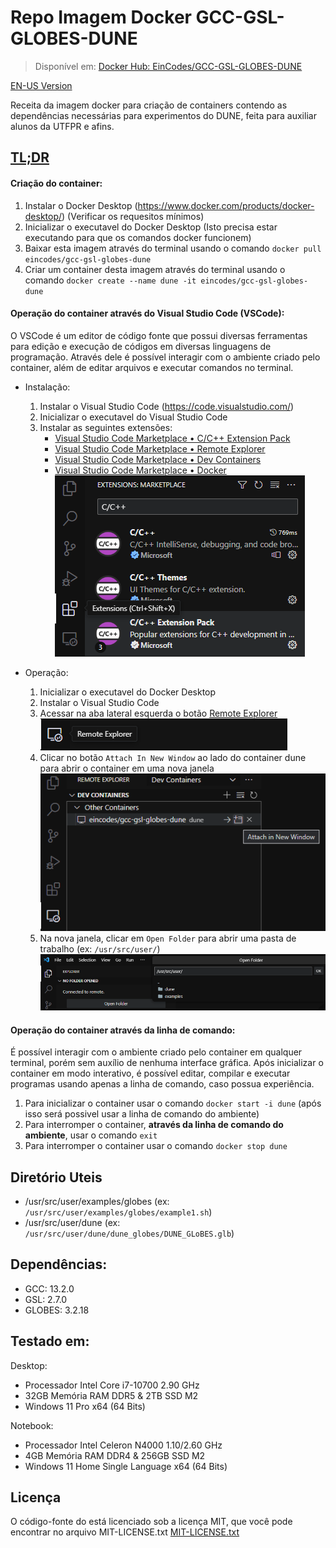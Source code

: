 # Repo Imagem Docker GCC-GSL-GLOBES-DUNE 
> Disponível em: [Docker Hub: EinCodes/GCC-GSL-GLOBES-DUNE](https://hub.docker.com/r/eincodes/gcc-gsl-globes-dune)

[EN-US Version](/readme_english.md)

Receita da imagem docker para criação de containers contendo as dependências necessárias para experimentos do DUNE, feita para auxiliar alunos da UTFPR e afins.

## [TL;DR](https://en.wikipedia.org/wiki/Wikipedia:Too_long;_didn%27t_read)

#### Criação do container: 
1. Instalar o Docker Desktop (https://www.docker.com/products/docker-desktop/) (Verificar os requesitos mínimos)
2. Inicializar o executavel do Docker Desktop (Isto precisa estar executando para que os comandos docker funcionem)
3. Baixar esta imagem através do terminal usando o comando `docker pull eincodes/gcc-gsl-globes-dune`
4. Criar um container desta imagem através do terminal usando o comando `docker create --name dune -it eincodes/gcc-gsl-globes-dune`

#### Operação do container através do Visual Studio Code (VSCode):
O VSCode é um editor de código fonte que possui diversas ferramentas para edição e execução de códigos em diversas linguagens de programação. Através dele é possível interagir com o ambiente criado pelo container, além de editar arquivos e executar comandos no terminal.

- Instalação:
    1. Instalar o Visual Studio Code (https://code.visualstudio.com/)
    2. Inicializar o executavel do Visual Studio Code
    3. Instalar as seguintes extensões:
        - [Visual Studio Code Marketplace • C/C++ Extension Pack](https://marketplace.visualstudio.com/items?itemName=ms-vscode.cpptools-extension-pack)
        - [Visual Studio Code Marketplace • Remote Explorer](https://marketplace.visualstudio.com/items?itemName=ms-vscode.remote-explorer)
        - [Visual Studio Code Marketplace • Dev Containers](https://marketplace.visualstudio.com/items?itemName=ms-vscode-remote.remote-containers)
        - [Visual Studio Code Marketplace • Docker](https://marketplace.visualstudio.com/items?itemName=ms-azuretools.vscode-docker)
        </br> ![VSCode aba de extensões](./assets/sample-01.png)

- Operação:
    1. Inicializar o executavel do Docker Desktop
    2. Instalar o Visual Studio Code
    3. Acessar na aba lateral esquerda o botão [Remote Explorer](./assets/sample-03.png)
    </br> ![VSCode aba de extensões](./assets/sample-02.png) 
    4. Clicar no botão `Attach In New Window` ao lado do container dune para abrir o container em uma nova janela
    </br> ![VSCode aba de extensões](./assets/sample-04.png)
    5. Na nova janela, clicar em `Open Folder` para abrir uma pasta de trabalho (ex: `/usr/src/user/`)
    </br> ![VSCode aba de extensões](./assets/sample-05.png)

#### Operação do container através da linha de comando:
É possível interagir com o ambiente criado pelo container em qualquer terminal, porém sem auxílio de nenhuma interface gráfica. Após inicializar o container em modo interativo, é possível editar, compilar e executar programas usando apenas a linha de comando, caso possua experiência.

1. Para inicializar o container usar o comando `docker start -i dune` (após isso será possivel usar a linha de comando do ambiente)
2. Para interromper o container, **através  da linha de comando do ambiente**, usar o comando `exit` 
3. Para interromper o container usar o comando `docker stop dune`

## Diretório Uteis
- /usr/src/user/examples/globes (ex: `/usr/src/user/examples/globes/example1.sh`)
- /usr/src/user/dune (ex: `/usr/src/user/dune/dune_globes/DUNE_GLoBES.glb`)

## Dependências:
- GCC: 13.2.0
- GSL: 2.7.0
- GLOBES: 3.2.18

## Testado em:
Desktop:
- Processador Intel Core i7-10700 2.90 GHz
- 32GB Memória RAM DDR5 & 2TB SSD M2
- Windows 11 Pro x64 (64 Bits)

Notebook:
- Processador Intel Celeron N4000 1.10/2.60 GHz
- 4GB Memória RAM DDR4 & 256GB SSD M2
- Windows 11 Home Single Language x64 (64 Bits)

## Licença
O código-fonte do está licenciado sob a licença MIT, que você pode encontrar no arquivo MIT-LICENSE.txt
[MIT-LICENSE.txt](/MIT-LICENSE.txt)
